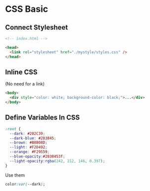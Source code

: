 # CSS Basic

## Connect Stylesheet

```html
<!-- index.html -->

<head>
  <link rel="stylesheet" href="./mystyle/styles.css" />
</head>
```

## Inline CSS
(No need for a link)

```html
<body>
  <div style="color: white; background-color: black;">...</div>
</body>
```

## Define Variables In CSS

```css
:root {
  --dark: #202C39;
  --dark-blue: #283845;
  --brown: #B8B08D;
  --light: #F2D492;
  --orange: #F29559;
  --blue-opacity:#2838453f;
  --light-opacity:rgba(242, 212, 146, 0.397);
}
```

Use them
```css
color:var(--dark);
```